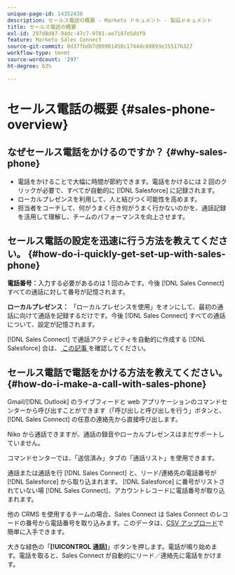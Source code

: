 ```yaml
---
unique-page-id: 14352438
description: セールス電話の概要 - Marketo ドキュメント - 製品ドキュメント
title: セールス電話の概要
exl-id: 297d8d87-94dc-47c7-9781-ae7187e5ddf9
feature: Marketo Sales Connect
source-git-commit: 0d37fbdb7d08901458c1744dc68893e155176327
workflow-type: tm+mt
source-wordcount: '297'
ht-degree: 63%

---
```


# セールス電話の概要 {#sales-phone-overview}

## なぜセールス電話をかけるのですか？ {#why-sales-phone}

* 電話をかけることで大幅に時間が節約できます。電話をかけるには 2 回のクリックが必要で、すべてが自動的に [!DNL Salesforce] に記録されます。
* ローカルプレゼンスを利用して、人と結びつく可能性を高めます。
* 担当者をコーチして、何がうまく行き何がうまく行かないのかを、通話記録を活用して理解し、チームのパフォーマンスを向上させます。

## セールス電話の設定を迅速に行う方法を教えてください。 {#how-do-i-quickly-get-set-up-with-sales-phone}

**電話番号：**&#x200B;入力する必要があるのは 1 回のみです。今後 [!DNL Sales Connect] すべての通話に対して番号が記憶されます。

**ローカルプレゼンス：** 「ローカルプレゼンスを使用」をオンにして、最初の通話に向けて通話を記録するだけです。今後 [!DNL Sales Connect] すべての通話について、設定が記憶されます。

[!DNL Sales Connect] で通話アクティビティを自動的に作成する [!DNL Salesforce] 合は、[ この記事 ](/help/marketo/product-docs/marketo-sales-connect/phone/calls-arent-logging-to-salesforce.md) を確認してください。

## セールス電話で電話をかける方法を教えてください。 {#how-do-i-make-a-call-with-sales-phone}

Gmail/[!DNL Outlook] のライブフィードと web アプリケーションのコマンドセンターから呼び出すことができます（「呼び出しと呼び出しを行う」ボタンと、[!DNL Sales Connect] の任意の連絡先から直接呼び出します。

Niko から通話できますが、通話の録音やローカルプレゼンスはまだサポートしていません。

コマンドセンターでは、「送信済み」タブの「通話リスト」を使用できます。

通話または通話を行 [!DNL Sales Connect] と、リード/連絡先の電話番号が [!DNL Salesforce] から取り込まれます。 [!DNL Salesforce] に番号がリストされていない場 [!DNL Sales Connect]、アカウントレコードに電話番号が取り込まれます。

他の CRMS を使用するチームの場合、Sales Connect は Sales Connect のレコードの番号から電話番号を取り込みます。このデータは、[CSV アップロード](/help/marketo/product-docs/marketo-sales-connect/people/managing-contacts/import-contacts-via-csv.md)で簡単に入手できます。

大きな緑色の「**[!UICONTROL 通話]**」ボタンを押します。電話が鳴り始めます。電話を取ると、Sales Connect が自動的にリード／連絡先に電話をかけます。

